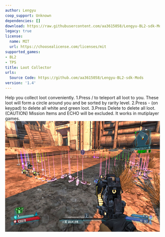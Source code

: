 ```yaml
---
author: Lengyu
coop_support: Unknown
dependencies: []
download: https://raw.githubusercontent.com/aa3615058/Lengyu-BL2-sdk-Mods/main/LootCollector/LootCollector.zip
legacy: true
license:
  name: MIT
  url: https://choosealicense.com/licenses/mit
supported_games:
- BL2
- TPS
title: Loot Collector
urls:
  Source Code: https://github.com/aa3615058/Lengyu-BL2-sdk-Mods
version: '1.4'
---
```

Help you collect loot conveniently. 
1.Press / to teleport all loot to you. These loot will form a circle around you and be sorted by rarity level. 
2.Press - (on keypad) to delete all white and green loot. 
3.Press Delete to delete all loot. (CAUTION)
Mission Items and ECHO will be excluded.
It works in mutiplayer games.
<img height='360' src='https://raw.githubusercontent.com/aa3615058/Lengyu-BL2-sdk-Mods/main/LootCollector/LootCollector.jpg' width='640'>